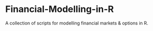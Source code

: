 # Financial-Modelling-in-R
A collection of scripts for modelling financial markets &amp; options in R.
